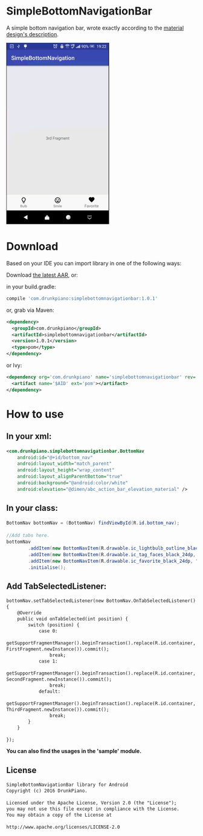 # SimpleBottomNavigationBar

A simple bottom navigation bar, wrote exactly according to the [material design's description][materialDesignLink].

![banner](https://github.com/LarryLawrence/SimpleBottomNavigationBar/blob/master/screenshots/navi.gif)

# Download
Based on your IDE you can import library in one of the following ways:

Download [the latest AAR][mavenAarDownload], or:

in your build.gradle:
```groovy
compile 'com.drunkpiano:simplebottomnavigationbar:1.0.1'
```
or, grab via Maven:
```xml
<dependency>
  <groupId>com.drunkpiano</groupId>
  <artifactId>simplebottomnavigationbar</artifactId>
  <version>1.0.1</version>
  <type>pom</type>
</dependency>
```
or Ivy:
```xml
<dependency org='com.drunkpiano' name='simplebottomnavigationbar' rev='1.0.1'>
  <artifact name='$AID' ext='pom'></artifact>
</dependency>
```

# How to use
## In your xml:
```xml
<com.drunkpiano.simplebottomnavigationbar.BottomNav
    android:id="@+id/bottom_nav"
    android:layout_width="match_parent"
    android:layout_height="wrap_content"
    android:layout_alignParentBottom="true"
    android:background="@android:color/white"
    android:elevation="@dimen/abc_action_bar_elevation_material" />
```

## In your class:
```java
BottomNav bottomNav = (BottomNav) findViewById(R.id.bottom_nav);

//Add tabs here.
bottomNav
        .addItem(new BottomNavItem(R.drawable.ic_lightbulb_outline_black_24dp, "Bulb"))
        .addItem(new BottomNavItem(R.drawable.ic_tag_faces_black_24dp, "Smile"))
        .addItem(new BottomNavItem(R.drawable.ic_favorite_black_24dp, "Favorite"))
        .initialise();
```

## Add TabSelectedListener:
```
bottomNav.setTabSelectedListener(new BottomNav.OnTabSelectedListener() {
    @Override
    public void onTabSelected(int position) {
        switch (position) {
            case 0:
                getSupportFragmentManager().beginTransaction().replace(R.id.container, FirstFragment.newInstance()).commit();
                break;
            case 1:
                getSupportFragmentManager().beginTransaction().replace(R.id.container, SecondFragment.newInstance()).commit();
                break;
            default:
                getSupportFragmentManager().beginTransaction().replace(R.id.container, ThirdFragment.newInstance()).commit();
                break;
        }
    }

});
```
**You can also find the usages in the 'sample' module.**

## License

```
SimpleBottomNavigationBar library for Android
Copyright (c) 2016 DrunkPiano.

Licensed under the Apache License, Version 2.0 (the "License");
you may not use this file except in compliance with the License.
You may obtain a copy of the License at

http://www.apache.org/licenses/LICENSE-2.0
```

[materialDesignLink]: https://material.google.com/components/bottom-navigation.html#bottom-navigation-specs
[mavenAarDownload]: https://jcenter.bintray.com/com/drunkpiano/simplebottomnavigationbar/1.0.1/simplebottomnavigationbar-1.0.1.aar